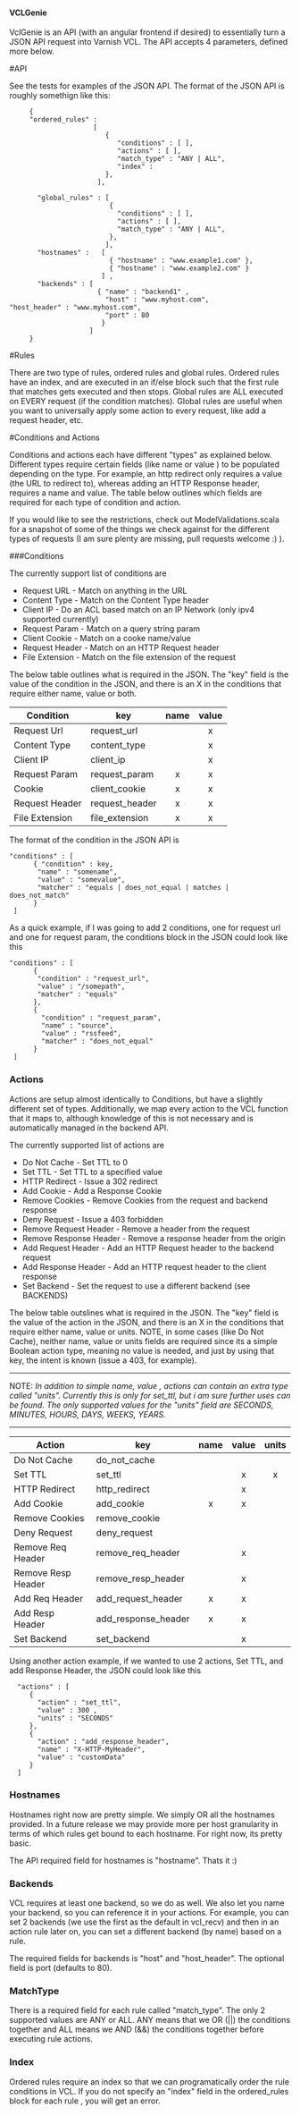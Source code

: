 #### VCLGenie

VclGenie is an API (with an angular frontend if desired) to essentially turn a JSON API request into Varnish VCL.  The API accepts 4 parameters, defined more below.

#API

See the tests for examples of the JSON API.  The format of the JSON API is roughly somethign like this: 

```
     {
   	 "ordered_rules" :
                     [
                        {
                           "conditions" : [ ],
                           "actions" : [ ],
                           "match_type" : "ANY | ALL",
                           "index" : 
                        },                       
                      ],
 
       "global_rules" : [
                         {
                           "conditions" : [ ],
                           "actions" : [ ],
                           "match_type" : "ANY | ALL",
                         },                       
 		                ],                                   
       "hostnames" :   [ 
                         { "hostname" : "www.example1.com" },
                         { "hostname" : "www.example2.com" }
                       ] ,
       "backends" : [ 
                      { "name" : "backend1" , 
                        "host" : "www.myhost.com",                                                              						 "host_header" : "www.myhost.com",
                        "port" : 80 
                       } 
                    ]
   	 }
```   	 

#Rules

 There are two type of rules, ordered rules and global rules.  Ordered rules have an index, and are executed in an if/else block such that the first rule that matches gets executed and then stops.  Global rules are ALL executed on EVERY request (if the condition matches).  Global rules are useful when you want to universally apply some action to every request, like add a request header, etc.
 
#Conditions and Actions

Conditions and actions each have different "types" as explained below.  Different types require certain fields (like name or value ) to be populated depending on the type.  For example, an http redirect only requires a value (the URL to redirect to), whereas adding an HTTP Response header, requires a name and value.  The table below outlines which fields are required for each type of condition and action.

If you would like to see the restrictions, check out ModelValidations.scala for a snapshot of some of the things we check against for the different types of requests (I am sure plenty are missing, pull requests welcome :) ).

###Conditions 

The currently support list of conditions are 

* Request URL  - Match on anything in the URL 
* Content Type - Match on the Content Type header
* Client IP - Do an ACL based match on an IP Network (only ipv4 supported currently)
* Request Param - Match on a query string param
* Client Cookie - Match on a cooke name/value 
* Request Header - Match on an HTTP Request header
* File Extension - Match on the file extension of the request 

The below table outlines what is required in the JSON.  The "key" field is the value of the condition in the JSON, and there is an X in the conditions that require either name, value or both.    

| Condition     | key         | name   | value    | 
|---------------|-------------|:------:|:--------:|
|Request Url    | request_url |        |  x       |
|Content Type   | content_type |       |  x       |
|Client IP      | client_ip    |       |  x       |
|Request Param  | request_param | x    |  x       |
|Cookie         | client_cookie | x    |  x       |
|Request Header | request_header | x   |  x       |
|File Extension | file_extension | x   |  x       |

 The format of the condition in the JSON API is 

```
"conditions" : [ 
      { "condition" : key, 
       "name" : "somename",
       "value" : "somevalue",
       "matcher" : "equals | does_not_equal | matches | does_not_match" 
      }
 ]
``` 

As a quick example, if I was going to add 2 conditions, one for request url and one for request param, the conditions block in the JSON could look like this 

```
"conditions" : [ 
      { 
       "condition" : "request_url", 
       "value" : "/somepath",
       "matcher" : "equals" 
      },
      {
        "condition" : "request_param",
        "name" : "source",
        "value" : "rssfeed",
        "matcher" : "does_not_equal"
      }
 ]
```

### Actions

Actions are setup almost identically to Conditions, but have a slightly different set of types.  Additionally, we map every action to the VCL function that it maps to, although knowledge of this is not necessary and is automatically managed in the backend API.

The currently supported list of actions are 

* Do Not Cache - Set TTL to 0 
* Set TTL - Set TTL to a specified value
* HTTP Redirect - Issue a 302 redirect
* Add Cookie - Add a Response Cookie
* Remove Cookies - Remove Cookies from the request and backend response
* Deny Request - Issue a 403 forbidden 
* Remove Request Header - Remove a header from the request
* Remove Response Header - Remove a response header from the origin
* Add Request Header - Add an HTTP Request header to the backend request
* Add Response Header - Add an HTTP request header to the client response
* Set Backend - Set the request to use a different backend (see BACKENDS)


The below table outslines what is required in the JSON.  The "key" field is the value of the action in the JSON, and there is an X in the conditions that require either name, value or units. NOTE, in some cases (like Do Not Cache), neither name, value or units fields are required since its a simple Boolean action type, meaning no value is needed, and just by using that key, the intent is known (issue a 403, for example).

----

NOTE: *In addition to simple name, value , actions can contain an extra type called "units".  Currently this is only for set_ttl, but i am sure further uses can be found.  The only supported values for the "units" field are SECONDS, MINUTES, HOURS, DAYS, WEEKS, YEARS.*

----

| Action        | key         | name   | value    | units  |
|---------------|-------------|:------:|:--------:|:------:|
|Do Not Cache   | do_not_cache|        |          |        |
|Set TTL        | set_ttl     |        |   x      |   x    |
|HTTP Redirect  | http_redirect |      |   x      |        |
|Add Cookie     | add_cookie  |  x     |   x      |        |
|Remove Cookies | remove_cookie|       |          |        |
|Deny Request   | deny_request |       |          |        |
|Remove Req Header| remove_req_header|  |   x     |        |
|Remove Resp Header| remove_resp_header | | x     |        |
|Add Req Header | add_request_header | x |  x     |        |
|Add Resp Header| add_response_header | x | x     |        |
|Set Backend | set_backend |  | x |  | 

Using another action example, if we wanted to use 2 actions, Set TTL, and add Response Header, the JSON could look like this 

```
  "actions" : [
     { 
       "action" : "set_ttl",
       "value" : 300 ,
       "units" : "SECONDS"
     },
     {
       "action" : "add_response_header",
       "name" : "X-HTTP-MyHeader",
       "value" : "customData"
     }
  ]
```


### Hostnames

  Hostnames right now are pretty simple. We simply OR all the hostnames provided.  In a future release we may provide more per host granularity in terms of which rules get bound to each hostname.  For right now, its pretty basic.
  
  The API required field for hostnames is "hostname". Thats it :) 
  
### Backends

  VCL requires at least one backend, so we do as well.  We also let you name your backend, so you can reference it in your actions.  For example, you can set 2 backends (we use the first as the default in vcl_recv) and then in an action rule later on, you can set a different backend (by name) based on a rule.  
  
  The required fields for backends is "host" and "host_header".  The optional field is port (defaults to 80).
  
### MatchType

There is a required field for each rule called "match_type".  The only 2 supported values are ANY or ALL.  ANY means that we OR (||) the conditions together and ALL means we AND (&&) the conditions together before executing rule actions.

### Index
Ordered rules require an index so that we can programatically order the rule conditions in VCL.  If you do not specify an "index" field in the ordered_rules block for each rule , you will get an error.  
